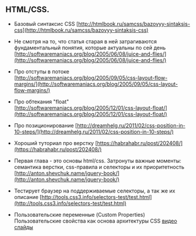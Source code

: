 ## HTML/CSS.


*   Базовый синтаксис CSS [http://htmlbook.ru/samcss/bazovyy-sintaksis-css](http://htmlbook.ru/samcss/bazovyy-sintaksis-css)
*   Не смотря на то, что статья старая в ней затрагиваются фундаментальный понятия, которые актуальны по сей день [http://softwaremaniacs.org/blog/2005/06/08/juice-and-flies/](http://softwaremaniacs.org/blog/2005/06/08/juice-and-flies/)
*   Про отступы в потоке [http://softwaremaniacs.org/blog/2005/09/05/css-layout-flow-margins/](http://softwaremaniacs.org/blog/2005/09/05/css-layout-flow-margins/)
*   Про обтекания "float" [http://softwaremaniacs.org/blog/2005/12/01/css-layout-float/](http://softwaremaniacs.org/blog/2005/12/01/css-layout-float/)
*   Про позиционирование [http://dreamhelg.ru/2011/02/css-position-in-10-steps/](http://dreamhelg.ru/2011/02/css-position-in-10-steps/)
*   Хороший туториал про верстку [https://habrahabr.ru/post/202408/](https://habrahabr.ru/post/202408/)
*	Первая глава - это основы html/css. Затронуты важные моменты: семантика верстки, css-правила и селекторы и их приоритетность [http://anton.shevchuk.name/jquery-book/](http://anton.shevchuk.name/jquery-book/)

*	Тестирует браузер на поддерживаемые селекторы, а так же их описание [http://tools.css3.info/selectors-test/test.html](http://tools.css3.info/selectors-test/test.html)

*   Пользовательские переменные (Custom Properties)
    Пользовательские свойства как основа архитектуры CSS [видео](https://www.youtube.com/watch?v=MmlJYjnHXhM) [слайды](https://www.slideshare.net/profyclub_ru/css-lovata)